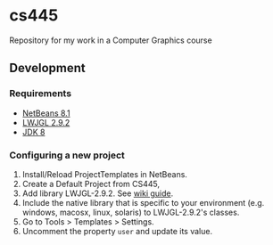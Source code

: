 # cs445
Repository for my work in a Computer Graphics course

## Development

### Requirements
- [NetBeans 8.1](https://netbeans.org/downloads/)
- [LWJGL 2.9.2](https://sourceforge.net/projects/java-game-lib/files/Official%20Releases/LWJGL%202.9.2/)
- [JDK 8](http://www.oracle.com/technetwork/java/javase/downloads/index.html)

### Configuring a new project

1. Install/Reload ProjectTemplates in NetBeans.
2. Create a Default Project from CS445,
3. Add library LWJGL-2.9.2. See [wiki guide](http://wiki.lwjgl.org/wiki/Setting_Up_LWJGL_with_NetBeans).
4. Include the native library that is specific to your environment (e.g. windows, macosx, linux, solaris) to LWJGL-2.9.2's classes.
5. Go to Tools > Templates > Settings.
6. Uncomment the property ```user``` and update its value.
